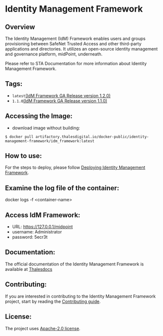 # Identity Management Framework
## Overview
The Identity Management (IdM) Framework enables users and groups provisioning between SafeNet Trusted Access and other third-party applications and directories. It utilizes an open-source identity management and governance platform, midPoint, underneath.

Please refer to STA Documentation for more information about Identity Management Framework.

## Tags:
- `latest`[(IdM Framework GA Release version 1.2.0)](https://github.com/ThalesGroup/identity-management-framework/releases/tag/v1.2.0)
- `1.1.0`[(IdM Framework GA Release version 1.1.0)](https://github.com/ThalesGroup/identity-management-framework/releases/tag/v1.1.0)

## Accessing the Image:
- download image without building:
```
$ docker pull artifactory.thalesdigital.io/docker-public/identity-management-framework/idm_framework:latest
```

## How to use:
For the steps to deploy, please follow [Deploying Identity Management Framework][def2].

## Examine the log file of the container:

docker logs -f &lt;container-name&gt;

## Access IdM Framework:
- URL: https://127.0.0.1/midpoint
- username: Administrator
- password: 5ecr3t

## Documentation:
The official documentation of the Identity Management Framework is available at [Thalesdocs](https://thalesdocs.com/sta/crns/identity_management_framework_crn/index.html)

## Contributing:

If you are interested in contributing to the Identity Management Framework project, start by reading the [Contributing guide](/CONTRIBUTING.md).

## License:

The project uses [Apache-2.0 license](/LICENSE).


[def]: https://docs.evolveum.com/midpoint/
[def2]: https://thalesdocs.com/sta/operator/user_synchronization/user_provisioning_through_safenet_trusted_access_idm_connector/idm_deployment/index.html
[def3]: https://thalesdocs.com/sta/operator/user_synchronization/user_provisioning_through_safenet_trusted_access_idm_connector/index.html